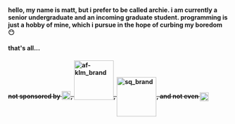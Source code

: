 #### hello, my name is matt, but i prefer to be called archie. i am currently a senior undergraduate and an incoming graduate student. programming is just a hobby of mine, which i pursue in the hope of curbing my boredom 😶

#### that's all...

#### ~~not sponsored by <img src="https://companieslogo.com/img/orig/C6L.SI-4461b2e9.png?t=1720244491" alt="sq_brand" width="20px" style="vertical-align: text-bottom;">, <img src="https://companieslogo.com/img/orig/AF.PA_BIG-be64dc4a.png?t=1730518159" alt="af-klm_brand" width="90px" style="vertical-align: text-bottom;">, <img src="https://logos-world.net/wp-content/uploads/2023/01/Star-Alliance-Logo-500x281.png" alt="sq_brand" width="90px" style="vertical-align: middle;">, and not even <img src="https://companieslogo.com/img/orig/github-97592640.png?t=1720244494 " alt="sq_brand" width="20px" style="vertical-align: middle;">~~
